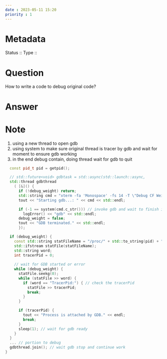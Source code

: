 ```yaml
---
date : 2023-05-11 15:20
priority : 1
---
```

# Metadata
Status ::
Type ::
# Question
How to write a code to debug  original code?
# Answer
# Note
1. using a new thread to open gdb
2. using system to make sure original thread is tracer by gdb and wait for moment to ensure gdb working
3. in the end debug contain, doing thread wait for gdb to quit
```cpp
  const pid_t pid = getpid();

  // std::future<void> gdbtask = std::async(std::launch::async, 
  std::thread gdbthread
    ( [&]() {
      if (!debug_weight) return;
      std::string cmd = "xterm -fa 'Monospace' -fs 14 -T \"Debug CF Weight\" -e gdb -p " + std::to_string(pid);
      tout << "Starting gdb...: " << cmd << std::endl;

      if (-1 == system(cmd.c_str())) // invoke gdb and wait to finish in this thread
        logError() << "gdb" << std::endl;
      debug_weight = false;
      tout << "GDB terminated." << std::endl;
      });

  if (debug_weight) {
    const std::string statFileName = "/proc/" + std::to_string(pid) + "/status";
    std::ifstream statFile(statFileName);
    std::string word;
    int tracerPid = 0;
 
    // wait for GDB started or error
    while (debug_weight) {
      statFile.seekg(0);
      while (statFile >> word) {
        if (word == "TracerPid:") { // check the tracerPid 
          statFile >> tracerPid;
          break;
        }
      }

      if (tracerPid) {
        tout << "Process is attached by GDB." << endl;
        break;
      }
      sleep(1); // wait for gdb ready
    }
  }
  ... // portion to debug
  gdbthread.join(); // wait gdb stop and continue work
}
```